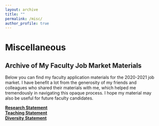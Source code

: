 ```yaml
---
layout: archive
title: ""
permalink: /misc/
author_profile: true
---
```

Miscellaneous
=====
## Archive of My Faculty Job Market Materials
Below you can find my faculty application materials for the 2020-2021 job market. I have benefit a lot from the generosity of my friends and colleagues who shared their materials with me, which helped me tremendously in navigating this opaque process. I hope my material may also be useful for future faculty candidates.

<b><a href="/files/Research Statement_Toby Li.pdf" target="_blank">Research Statement</a></b><br>
<b><a href="/files/Teaching Statement_Toby Li.pdf" target="_blank">Teaching Statement</a></b><br>
<b><a href="/files/Diversity Statement_Toby Li.pdf" target="_blank">Diversity Statement</a></b>

